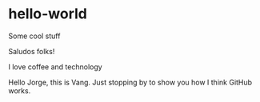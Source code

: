 # hello-world
Some cool stuff

Saludos folks!

I love coffee and technology

Hello Jorge, this is Vang.  Just stopping by to show you how I think GitHub works.
